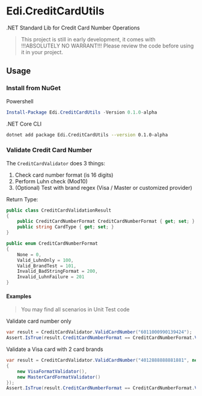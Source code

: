 # Edi.CreditCardUtils
.NET Standard Lib for Credit Card Number Operations

> This project is still in early development, it comes with !!!ABSOLUTELY NO WARRANT!!! Please review the code before using it in your project.

## Usage

### Install from NuGet

Powershell

```powershell
Install-Package Edi.CreditCardUtils -Version 0.1.0-alpha
```

.NET Core CLI
```bash
dotnet add package Edi.CreditCardUtils --version 0.1.0-alpha
```

### Validate Credit Card Number

The ```CreditCardValidator``` does 3 things:

1. Check card number format (is 16 digits)
2. Perform Luhn check (Mod10)
3. (Optional) Test with brand regex (Visa / Master or customized provider)

Return Type:

```csharp
public class CreditCardValidationResult
{
    public CreditCardNumberFormat CreditCardNumberFormat { get; set; }
    public string CardType { get; set; }
}

public enum CreditCardNumberFormat
{
    None = 0,
    Valid_LuhnOnly = 100,
    Valid_BrandTest = 101,
    Invalid_BadStringFormat = 200,
    Invalid_LuhnFailure = 201
}
```

#### Examples

> You may find all scenarios in Unit Test code

Validate card number only
```csharp
var result = CreditCardValidator.ValidCardNumber("6011000990139424");
Assert.IsTrue(result.CreditCardNumberFormat == CreditCardNumberFormat.Valid_LuhnOnly);
```

Validate a Visa card with 2 card brands

```csharp
var result = CreditCardValidator.ValidCardNumber("4012888888881881", new List<ICreditCardBrandFormatValidator>
{
    new VisaFormatValidator(),
    new MasterCardFormatValidator()
});
Assert.IsTrue(result.CreditCardNumberFormat == CreditCardNumberFormat.Valid_BrandTest && result.CardType == "Visa");
```